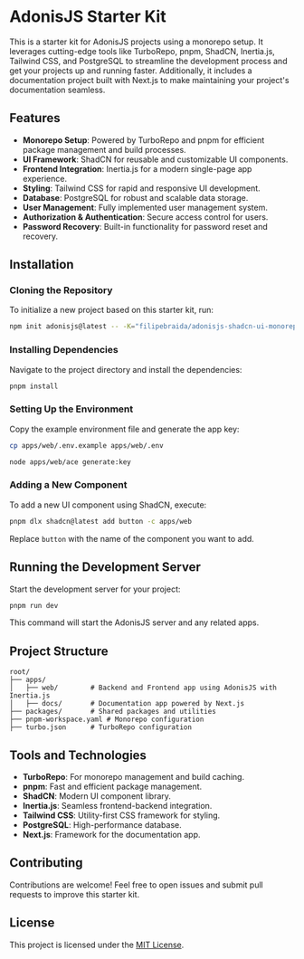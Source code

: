 # AdonisJS Starter Kit

This is a starter kit for AdonisJS projects using a monorepo setup. It leverages cutting-edge tools like TurboRepo, pnpm, ShadCN, Inertia.js, Tailwind CSS, and PostgreSQL to streamline the development process and get your projects up and running faster. Additionally, it includes a documentation project built with Next.js to make maintaining your project's documentation seamless.

## Features

- **Monorepo Setup**: Powered by TurboRepo and pnpm for efficient package management and build processes.
- **UI Framework**: ShadCN for reusable and customizable UI components.
- **Frontend Integration**: Inertia.js for a modern single-page app experience.
- **Styling**: Tailwind CSS for rapid and responsive UI development.
- **Database**: PostgreSQL for robust and scalable data storage.
- **User Management**: Fully implemented user management system.
- **Authorization & Authentication**: Secure access control for users.
- **Password Recovery**: Built-in functionality for password reset and recovery.

## Installation

### Cloning the Repository
To initialize a new project based on this starter kit, run:
```bash
npm init adonisjs@latest -- -K="filipebraida/adonisjs-shadcn-ui-monorepo.git"
```

### Installing Dependencies
Navigate to the project directory and install the dependencies:
```bash
pnpm install
```

### Setting Up the Environment
Copy the example environment file and generate the app key:
```bash
cp apps/web/.env.example apps/web/.env
```
```bash
node apps/web/ace generate:key
```

### Adding a New Component
To add a new UI component using ShadCN, execute:
```bash
pnpm dlx shadcn@latest add button -c apps/web
```
Replace `button` with the name of the component you want to add.

## Running the Development Server

Start the development server for your project:
```bash
pnpm run dev
```
This command will start the AdonisJS server and any related apps.

## Project Structure

```
root/
├── apps/
│   ├── web/        # Backend and Frontend app using AdonisJS with Inertia.js
│   ├── docs/       # Documentation app powered by Next.js
├── packages/       # Shared packages and utilities
├── pnpm-workspace.yaml # Monorepo configuration
├── turbo.json      # TurboRepo configuration
```

## Tools and Technologies

- **TurboRepo**: For monorepo management and build caching.
- **pnpm**: Fast and efficient package management.
- **ShadCN**: Modern UI component library.
- **Inertia.js**: Seamless frontend-backend integration.
- **Tailwind CSS**: Utility-first CSS framework for styling.
- **PostgreSQL**: High-performance database.
- **Next.js**: Framework for the documentation app.

## Contributing

Contributions are welcome! Feel free to open issues and submit pull requests to improve this starter kit.

## License

This project is licensed under the [MIT License](LICENSE).
